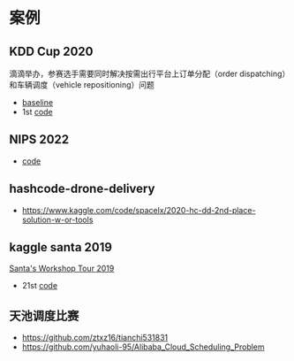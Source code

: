 # 案例

## KDD Cup 2020

滴滴举办，参赛选手需要同时解决按需出行平台上订单分配（order dispatching）和车辆调度（vehicle repositioning）问题

- [baseline](https://github.com/zyr17/KDD-Cup-2020-RL)
- 1st [code](https://github.com/maybeluo/KDDCup2020-RL-1st-solution)

## NIPS 2022
- [code](https://github.com/iglu-contest/iglu-2022-rl-baseline)


## hashcode-drone-delivery
- https://www.kaggle.com/code/spacelx/2020-hc-dd-2nd-place-solution-w-or-tools

## kaggle santa 2019
[Santa's Workshop Tour 2019](https://www.kaggle.com/competitions/santa-workshop-tour-2019/overview)
- 21st [code](https://github.com/jfpuget/kaggle_santa_21)


## 天池调度比赛
- https://github.com/ztxz16/tianchi531831
- https://github.com/yuhaoli-95/Alibaba_Cloud_Scheduling_Problem
